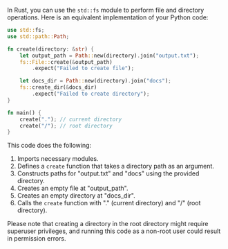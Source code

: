 In Rust, you can use the `std::fs` module to perform file and directory operations. Here is an equivalent implementation of your Python code:

```rust
use std::fs;
use std::path::Path;

fn create(directory: &str) {
    let output_path = Path::new(directory).join("output.txt");
    fs::File::create(&output_path)
        .expect("Failed to create file");

    let docs_dir = Path::new(directory).join("docs");
    fs::create_dir(&docs_dir)
        .expect("Failed to create directory");
}

fn main() {
    create("."); // current directory
    create("/"); // root directory
}
```

This code does the following:

1. Imports necessary modules.
2. Defines a `create` function that takes a directory path as an argument.
3. Constructs paths for "output.txt" and "docs" using the provided directory.
4. Creates an empty file at "output_path".
5. Creates an empty directory at "docs_dir".
6. Calls the `create` function with "." (current directory) and "/" (root directory).

Please note that creating a directory in the root directory might require superuser privileges, and running this code as a non-root user could result in permission errors.

